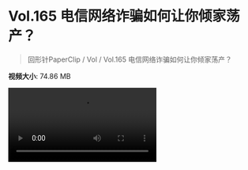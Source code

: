 # Vol.165 电信网络诈骗如何让你倾家荡产？

> 回形针PaperClip / Vol / Vol.165 电信网络诈骗如何让你倾家荡产？

**视频大小**: 74.86 MB

<div class="video"><video src="https://file.hsyhx.top/video/PaperClip/Vol/165.mp4" controls preload>🤔 您的浏览器不支持 video 标签</video></div>